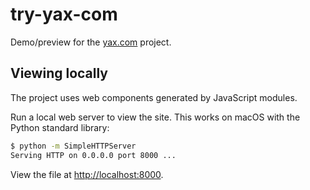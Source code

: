 # try-yax-com

Demo/preview for the [yax.com](https://yax.com) project.

## Viewing locally

The project uses web components generated by JavaScript modules.

Run a local web server to view the site. This works on macOS with the Python standard library:

```bash
$ python -m SimpleHTTPServer
Serving HTTP on 0.0.0.0 port 8000 ...
```

View the file at [http://localhost:8000](http://localhost:8000).
